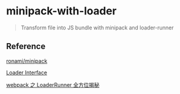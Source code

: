# minipack-with-loader

> Transform file into JS bundle with minipack and loader-runner

## Reference

[ronami/minipack](https://github.com/ronami/minipacks)

[Loader Interface](https://webpack.js.org/api/loaders/)

[webpack 之 LoaderRunner 全方位揭秘](https://juejin.im/post/5cf3df8c5188254dd63c09b0)
